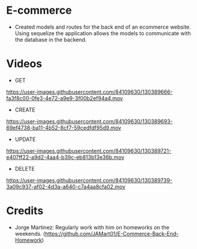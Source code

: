 # E-commerce

* Created models and routes for the back end of an ecommerce website. Using sequelize the application allows the models to communicate with the database in the backend.

# Videos


* GET

https://user-images.githubusercontent.com/84109630/130389666-fa3f8c00-0fe3-4e72-a9e9-3f00b2ef94a4.mov




* CREATE


https://user-images.githubusercontent.com/84109630/130389693-69ef4738-ba11-4b52-8cf7-59cedfdf95d9.mov



* UPDATE


https://user-images.githubusercontent.com/84109630/130389721-e407ff22-a9d2-4aa4-b39c-eb813b13e36b.mov




* DELETE


https://user-images.githubusercontent.com/84109630/130389739-3a09c937-af02-4d3a-a640-c7a4aa8cfa02.mov






# Credits

* Jorge Martinez: Regularly work with him on homeworks on the weekends. (https://github.com/JAMart01/E-Commerce-Back-End-Homework)
